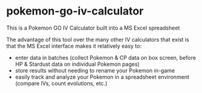 # pokemon-go-iv-calculator
This is a Pokemon GO IV Calculator built into a MS Excel spreadsheet

The advantage of this tool over the many other IV calculators that exist is that the MS Excel interface makes it relatively easy to:

* enter data in batches (collect Pokemon & CP data on box screen, before HP & Stardust data on individual Pokemon pages)
* store results without needing to rename your Pokemon in-game
* easily track and analyze your Pokemon in a spreadsheet environment (compare IVs, count evolutions, etc.)
